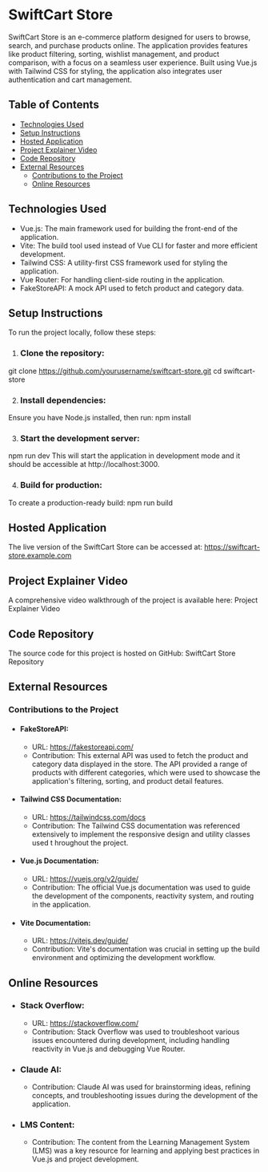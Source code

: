 # SwiftCart Store
SwiftCart Store is an e-commerce platform designed for users to browse, search, and purchase products online. The application provides features like product filtering, sorting, wishlist management, and product comparison, with a focus on a seamless user experience. Built using Vue.js with Tailwind CSS for styling, the application also integrates user authentication and cart management.

## Table of Contents
* [Technologies Used](#technologies-used)
* [Setup Instructions](#setup-instructions)
* [Hosted Application](#hosted-application)
* [Project Explainer Video](#project-explainer-code)
* [Code Repository](#code-repository)
* [External Resources](#external-resources)
  * [Contributions to the Project](#contributions-to-the-project)
  * [Online Resources](#online-resources)
    
## Technologies Used
* Vue.js: The main framework used for building the front-end of the application.
* Vite: The build tool used instead of Vue CLI for faster and more efficient development.
* Tailwind CSS: A utility-first CSS framework used for styling the application.
* Vue Router: For handling client-side routing in the application.
* FakeStoreAPI: A mock API used to fetch product and category data.
  
## Setup Instructions
To run the project locally, follow these steps:

1. ### Clone the repository:
git clone https://github.com/yourusername/swiftcart-store.git
cd swiftcart-store

2. ### Install dependencies:
Ensure you have Node.js installed, then run:
npm install

3. ### Start the development server:
npm run dev
This will start the application in development mode and it should be accessible at http://localhost:3000.

4. ### Build for production:
To create a production-ready build:
npm run build

## Hosted Application
The live version of the SwiftCart Store can be accessed at: https://swiftcart-store.example.com

## Project Explainer Video
A comprehensive video walkthrough of the project is available here: Project Explainer Video

## Code Repository
The source code for this project is hosted on GitHub: SwiftCart Store Repository

## External Resources
### Contributions to the Project
* #### FakeStoreAPI:

  * URL: https://fakestoreapi.com/
  * Contribution: This external API was used to fetch the product and category data displayed in the store. The API provided a range of products 
    with different categories, which were used to showcase the application's filtering, sorting, and product detail features.
    
* #### Tailwind CSS Documentation:

  * URL: https://tailwindcss.com/docs
  * Contribution: The Tailwind CSS documentation was referenced extensively to implement the responsive design and utility classes used t 
    hroughout the project.
    
* #### Vue.js Documentation:

  * URL: https://vuejs.org/v2/guide/
  * Contribution: The official Vue.js documentation was used to guide the development of the components, reactivity system, and routing in the 
    application.
    
* #### Vite Documentation:

  * URL: https://vitejs.dev/guide/
  * Contribution: Vite's documentation was crucial in setting up the build environment and optimizing the development workflow.

    
## Online Resources
* ### Stack Overflow:

  * URL: https://stackoverflow.com/
  * Contribution: Stack Overflow was used to troubleshoot various issues encountered during development, including handling reactivity in Vue.js 
    and debugging Vue Router.
    
* ### Claude AI:

  * Contribution: Claude AI was used for brainstorming ideas, refining concepts, and troubleshooting issues during the development of the 
    application.
    
* ### LMS Content:

  * Contribution: The content from the Learning Management System (LMS) was a key resource for learning and applying best practices in Vue.js and 
    project development.
